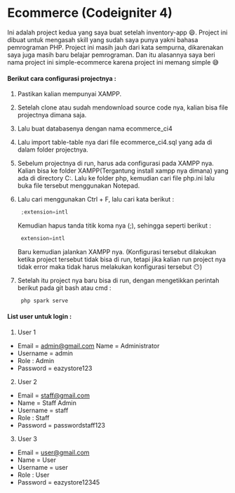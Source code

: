 # Ecommerce (Codeigniter 4)

Ini adalah project kedua yang saya buat setelah inventory-app :smile:. Project ini dibuat untuk mengasah skill yang sudah saya punya yakni bahasa pemrograman PHP. Project ini masih jauh dari kata sempurna, dikarenakan saya juga masih baru belajar pemrograman. Dan itu alasannya saya beri nama project ini simple-ecommerce karena project ini memang simple :sweat_smile:

<h4>Berikut cara configurasi projectnya : </h4>

1. Pastikan kalian mempunyai XAMPP.
2. Setelah clone atau sudah mendownload source code nya, kalian bisa file projectnya dimana saja.
3. Lalu buat databasenya dengan nama ecommerce_ci4
4. Lalu import table-table nya dari file ecommerce_ci4.sql yang ada di dalam folder projectnya.
5. Sebelum projectnya di run, harus ada configurasi pada XAMPP nya. Kalian bisa ke folder XAMPP(Tergantung install xampp nya dimana) yang ada di directory C:. Lalu ke folder php, kemudian cari file php.ini lalu buka file tersebut menggunakan Notepad. 
6. Lalu cari menggunakan Ctrl + F, lalu cari kata berikut : 
   ```javascript
    ;extension=intl
   ```
   Kemudian hapus tanda titik koma nya (;), sehingga seperti berikut : 
   ```javascript
    extension=intl
   ```
   Baru kemudian jalankan XAMPP nya.
   (Konfigurasi tersebut dilakukan ketika project tersebut tidak bisa di run, tetapi jika kalian run project nya tidak error maka tidak harus melakukan konfigurasi tersebut :no_mouth:)
   
7. Setelah itu project nya baru bisa di run, dengan mengetikkan perintah berikut pada git bash atau cmd :
   ```javascript
    php spark serve
   ```
   
   
<h4>List user untuk login : </h4>

1. User 1
- Email = admin@gmail.com  Name = Administrator
- Username = admin
- Role : Admin
- Password = eazystore123

2. User 2
- Email = staff@gmail.com
- Name = Staff Admin
- Username = staff
- Role : Staff
- Password = passwordstaff123

3. User 3
- Email = user@gmail.com
- Name = User
- Username = user
- Role : User
- Password = eazystore12345
